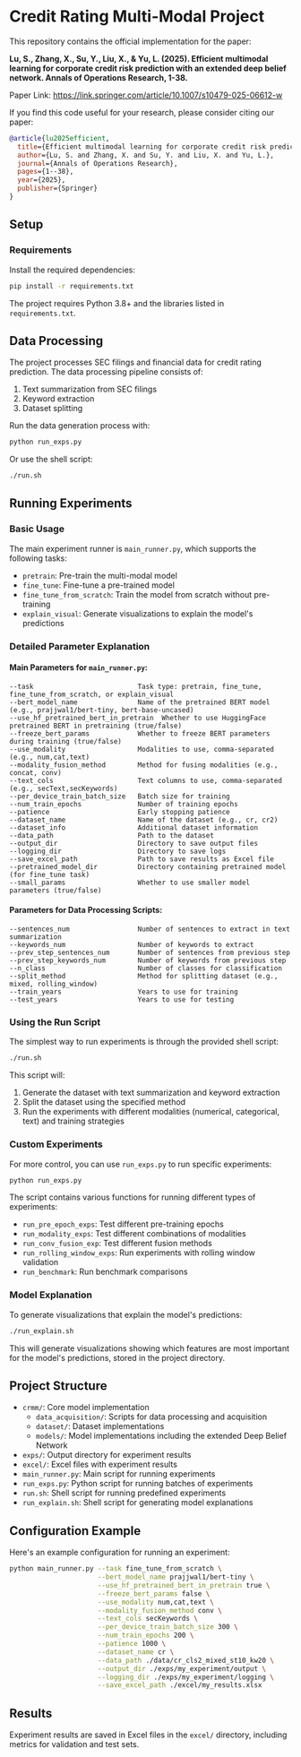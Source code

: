 # Credit Rating Multi-Modal Project

This repository contains the official implementation for the paper:

**Lu, S., Zhang, X., Su, Y., Liu, X., & Yu, L. (2025). Efficient multimodal learning for corporate credit risk prediction with an extended deep belief network. Annals of Operations Research, 1-38.**

Paper Link: https://link.springer.com/article/10.1007/s10479-025-06612-w

If you find this code useful for your research, please consider citing our paper:

```bibtex
@article{lu2025efficient,
  title={Efficient multimodal learning for corporate credit risk prediction with an extended deep belief network},
  author={Lu, S. and Zhang, X. and Su, Y. and Liu, X. and Yu, L.},
  journal={Annals of Operations Research},
  pages={1--38},
  year={2025},
  publisher={Springer}
}
```

## Setup

### Requirements

Install the required dependencies:

```bash
pip install -r requirements.txt
```

The project requires Python 3.8+ and the libraries listed in `requirements.txt`.

## Data Processing

The project processes SEC filings and financial data for credit rating prediction. The data processing pipeline consists of:

1. Text summarization from SEC filings
2. Keyword extraction
3. Dataset splitting

Run the data generation process with:

```bash
python run_exps.py
```

Or use the shell script:

```bash
./run.sh
```

## Running Experiments

### Basic Usage

The main experiment runner is `main_runner.py`, which supports the following tasks:
- `pretrain`: Pre-train the multi-modal model
- `fine_tune`: Fine-tune a pre-trained model
- `fine_tune_from_scratch`: Train the model from scratch without pre-training
- `explain_visual`: Generate visualizations to explain the model's predictions

### Detailed Parameter Explanation

#### Main Parameters for `main_runner.py`:

```
--task                          Task type: pretrain, fine_tune, fine_tune_from_scratch, or explain_visual
--bert_model_name               Name of the pretrained BERT model (e.g., prajjwal1/bert-tiny, bert-base-uncased)
--use_hf_pretrained_bert_in_pretrain  Whether to use HuggingFace pretrained BERT in pretraining (true/false)
--freeze_bert_params            Whether to freeze BERT parameters during training (true/false)
--use_modality                  Modalities to use, comma-separated (e.g., num,cat,text)
--modality_fusion_method        Method for fusing modalities (e.g., concat, conv)
--text_cols                     Text columns to use, comma-separated (e.g., secText,secKeywords)
--per_device_train_batch_size   Batch size for training
--num_train_epochs              Number of training epochs
--patience                      Early stopping patience
--dataset_name                  Name of the dataset (e.g., cr, cr2)
--dataset_info                  Additional dataset information
--data_path                     Path to the dataset
--output_dir                    Directory to save output files
--logging_dir                   Directory to save logs
--save_excel_path               Path to save results as Excel file
--pretrained_model_dir          Directory containing pretrained model (for fine_tune task)
--small_params                  Whether to use smaller model parameters (true/false)
```

#### Parameters for Data Processing Scripts:

```
--sentences_num                 Number of sentences to extract in text summarization
--keywords_num                  Number of keywords to extract
--prev_step_sentences_num       Number of sentences from previous step
--prev_step_keywords_num        Number of keywords from previous step
--n_class                       Number of classes for classification
--split_method                  Method for splitting dataset (e.g., mixed, rolling_window)
--train_years                   Years to use for training
--test_years                    Years to use for testing
```

### Using the Run Script

The simplest way to run experiments is through the provided shell script:

```bash
./run.sh
```

This script will:
1. Generate the dataset with text summarization and keyword extraction
2. Split the dataset using the specified method
3. Run the experiments with different modalities (numerical, categorical, text) and training strategies

### Custom Experiments

For more control, you can use `run_exps.py` to run specific experiments:

```bash
python run_exps.py
```

The script contains various functions for running different types of experiments:
- `run_pre_epoch_exps`: Test different pre-training epochs
- `run_modality_exps`: Test different combinations of modalities
- `run_conv_fusion_exp`: Test different fusion methods
- `run_rolling_window_exps`: Run experiments with rolling window validation
- `run_benchmark`: Run benchmark comparisons

### Model Explanation

To generate visualizations that explain the model's predictions:

```bash
./run_explain.sh
```

This will generate visualizations showing which features are most important for the model's predictions, stored in the project directory.

## Project Structure

- `crmm/`: Core model implementation
  - `data_acquisition/`: Scripts for data processing and acquisition
  - `dataset/`: Dataset implementations
  - `models/`: Model implementations including the extended Deep Belief Network
- `exps/`: Output directory for experiment results
- `excel/`: Excel files with experiment results
- `main_runner.py`: Main script for running experiments
- `run_exps.py`: Python script for running batches of experiments
- `run.sh`: Shell script for running predefined experiments
- `run_explain.sh`: Shell script for generating model explanations

## Configuration Example

Here's an example configuration for running an experiment:

```bash
python main_runner.py --task fine_tune_from_scratch \
                      --bert_model_name prajjwal1/bert-tiny \
                      --use_hf_pretrained_bert_in_pretrain true \
                      --freeze_bert_params false \
                      --use_modality num,cat,text \
                      --modality_fusion_method conv \
                      --text_cols secKeywords \
                      --per_device_train_batch_size 300 \
                      --num_train_epochs 200 \
                      --patience 1000 \
                      --dataset_name cr \
                      --data_path ./data/cr_cls2_mixed_st10_kw20 \
                      --output_dir ./exps/my_experiment/output \
                      --logging_dir ./exps/my_experiment/logging \
                      --save_excel_path ./excel/my_results.xlsx
```

## Results

Experiment results are saved in Excel files in the `excel/` directory, including metrics for validation and test sets.


